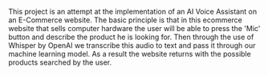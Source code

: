 This project is an attempt at the implementation of an AI Voice Assistant on an E-Commerce website. The basic principle is that in this ecommerce website that sells computer hardware the user will be able to
press the 'Mic' button and describe the product he is looking for. Then through the use of Whisper by OpenAI we transcribe this audio to text and pass it through our machine learning model. As a result
the website returns with the possible products searched by the user.
